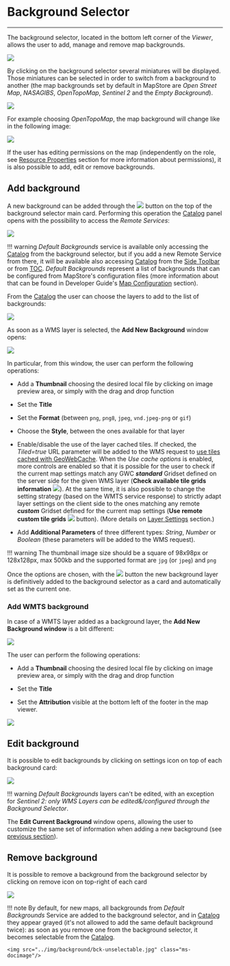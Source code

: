 # Background Selector

*********************

The background selector, located in the bottom left corner of the *Viewer*, allows the user to add, manage and remove map backgrounds.

<img src="../img/background/background.jpg" class="ms-docimage"/>

By clicking on the background selector several miniatures will be displayed. Those miniatures can be selected in order to switch from a background to another (the map backgrounds set by default in MapStore are *Open Street Map*, *NASAGIBS*, *OpenTopoMap*, *Sentinel 2* and the *Empty Background*).

<img src="../img/background/bck-available.jpg" class="ms-docimage" style="max-width:500px;"/>

For example choosing *OpenTopoMap*, the map background will change like in the following image:

<img src="../img/background/back-selector.jpg" class="ms-docimage"/>

If the user has editing permissions on the map (independently on the role, see [Resource Properties](resources-properties.md#resource-properties) section for more information about permissions), it is also possible to add, edit or remove backgrounds.

## Add background

A new background can be added through the <img src="../img/button/+++.jpg" class="ms-docbutton"/> button on the top of the background selector main card. Performing this operation the [Catalog](catalog.md#catalog-services) panel opens with the possibility to access the *Remote Services*:

<img src="../img/background/bck-catalog.jpg" class="ms-docimage" style="max-width:500px;"/>

!!! warning
    *Default Backgrounds* service is available only accessing the [Catalog](catalog.md) from the background selector, but if you add a new Remote Service from there, it will be available also accessing [Catalog](catalog.md) from the [Side Toolbar](mapstore-toolbars.md#side-toolbar) or from [TOC](toc.md). *Default Backgrounds* represent a list of backgrounds that can be configured from MapStore's configuration files (more information about that can be found in Developer Guide's [Map Configuration](../developer-guide/maps-configuration.md) section).

From the [Catalog](catalog.md#catalog-services) the user can choose the layers to add to the list of backgrounds:

<img src="../img/background/add-ocean.jpg" class="ms-docimage" style="max-width:500px;"/>

As soon as a WMS layer is selected, the **Add New Background** window opens:

<img src="../img/background/add-new-bck.jpg" class="ms-docimage" style="max-width:500px;" />

In particular, from this window, the user can perform the following operations:

* Add a **Thumbnail** choosing the desired local file by clicking on image preview area, or simply with the drag and drop function

* Set the **Title**

* Set the **Format** (between `png`, `png8`, `jpeg`, `vnd.jpeg-png` or `gif`)

* Choose the **Style**, between the ones available for that layer

* Enable/disable the use of the layer cached tiles. If checked, the *Tiled=true* URL parameter will be added to the WMS request to [use tiles cached with GeoWebCache](https://docs.geoserver.org/latest/en/user/geowebcache/using.html#direct-integration-with-geoserver-wms).
When the *Use cache options* is enabled, more controls are enabled so that it is possible for the user to check if the current map settings match any GWC ***standard*** Gridset defined on the server side for the given WMS layer (**Check available tile grids information** <img src="../img/button/update_button.jpg" class="ms-docbutton"/>). At the same time, it is also possible to change the setting strategy (based on the WMTS service response) to strictly adapt layer settings on the client side to the ones matching any remote ***custom*** Gridset defined for the current map settings (**Use remote custom tile grids** <img src="../img/button/tile_grid.jpg" class="ms-docbutton"/> button). (More details on [Layer Settings](layer-settings.md#display) section.)

* Add **Additional Parameters** of three different types: *String*, *Number* or *Boolean* (these parameters will be added to the WMS request).

!!! warning
    The thumbnail image size should be a square of 98x98px or 128x128px, max 500kb and the supported format are `jpg` (or `jpeg`) and `png`

Once the options are chosen, with the <img src="../img/button/add_group_confirm_button.jpg" class="ms-docbutton"/> button the new background layer is definitively added to the background selector as a card and automatically set as the current one.

### Add WMTS background

In case of a WMTS layer added as a background layer, the **Add New Background window** is a bit different:

<img src="../img/background/add_wmts_background.jpg" class="ms-docimage" style="max-width:500px;"/>

The user can perform the following operations:

* Add a **Thumbnail** choosing the desired local file by clicking on image preview area, or simply with the drag and drop function

* Set the **Title**

* Set the **Attribution** visible at the bottom left of the footer in the map viewer.

<img src="../img/background/wmts-attribution.gif" class="ms-docimage" />

## Edit background

It is possible to edit backgrounds by clicking on settings icon on top of each background card:

<img src="../img/background/edit-back-window.jpg" class="ms-docimage" style="max-width:600px;"/>

!!! warning
    *Default Backgrounds* layers can't be edited, with an exception for *Sentinel 2: only WMS Layers can be edited&/configured through the Background Selector*.

The **Edit Current Background** window opens, allowing the user to customize the same set of information when adding a new background (see [previous section](#add-background)).

## Remove background

It is possible to remove a background from the background selector by clicking on remove icon on top-right of each card

<img src="../img/background/bck-delete.jpg" class="ms-docimage" style="max-width:500px;"/>

!!! note
    By default, for new maps, all backgrounds from *Default Backgrounds* Service are added to the background selector, and in [Catalog](catalog.md#catalog-services) they appear grayed (it's not allowed to add the same default background twice): as soon as you remove one from the background selector, it becomes selectable from the [Catalog](catalog.md#catalog-services).

    <img src="../img/background/bck-unselectable.jpg" class="ms-docimage"/>
